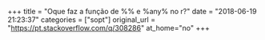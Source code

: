 +++
title = "Oque faz a função de %% e %any% no r?"
date = "2018-06-19 21:23:37"
categories = ["sopt"]
original_url = "https://pt.stackoverflow.com/q/308286"
at_home="no"
+++


